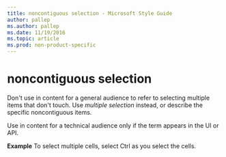 ```yaml
---
title: noncontiguous selection - Microsoft Style Guide
author: pallep
ms.author: pallep
ms.date: 11/19/2016
ms.topic: article
ms.prod: non-product-specific
---
```


# noncontiguous selection

Don't use in content for a general audience to refer to selecting multiple items that don't touch. Use *multiple selection* instead, or describe the specific noncontiguous items. 

Use in content for a technical audience only if the term appears in the UI or API. 

**Example** To select multiple cells, select Ctrl as you select the cells. 
